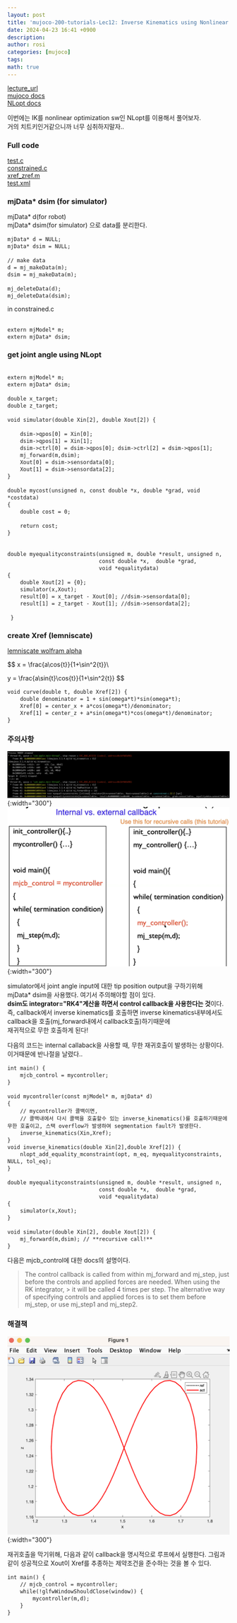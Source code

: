 ```yaml
---
layout: post
title: 'mujoco-200-tutorials-Lec12: Inverse Kinematics using Nonlinear Optimization'
date: 2024-04-23 16:41 +0900
description:
author: rosi
categories: [mujoco]
tags:
math: true
---
```


[lecture_url](https://www.youtube.com/playlist?list=PLc7bpbeTIk758Ad3fkSywdxHWpBh9PM0G)\
[mujoco docs](https://mujoco.readthedocs.io/en/stable/APIreference/APIfunctions.html)\
[NLopt docs](https://nlopt.readthedocs.io/en/latest/NLopt_Reference/)

이번에는 IK를 nonlinear optimization sw인 NLopt를 이용해서 풀어보자.\
거의 치트키인거같으니까 너무 심취하지말자..

### Full code

[test.c](/assets/Mujoco-200-tutorials/lec12/test.c)\
[constrained.c](/assets/Mujoco-200-tutorials/lec12/constrained.c)\
[xref_zref.m](/assets/Mujoco-200-tutorials/lec12/xref_zref.m)\
[test.xml](/assets/Mujoco-200-tutorials/lec12/test.xml)

### mjData* dsim (for simulator)

mjData* d(for robot)\
mjData* dsim(for simulator) 으로 data를 분리한다.

```
mjData* d = NULL;               
mjData* dsim = NULL; 

// make data
d = mj_makeData(m);
dsim = mj_makeData(m);

mj_deleteData(d);
mj_deleteData(dsim);

```

in constrained.c

```

extern mjModel* m;
extern mjData* dsim;

```

### get joint angle using NLopt

```

extern mjModel* m;
extern mjData* dsim;

double x_target;
double z_target;

void simulator(double Xin[2], double Xout[2]) {
	
	dsim->qpos[0] = Xin[0];
	dsim->qpos[1] = Xin[1];
	dsim->ctrl[0] = dsim->qpos[0]; dsim->ctrl[2] = dsim->qpos[1];
	mj_forward(m,dsim);
	Xout[0] = dsim->sensordata[0];
	Xout[1] = dsim->sensordata[2];
}

double mycost(unsigned n, const double *x, double *grad, void *costdata)
{
    double cost = 0;

    return cost;
}


double myequalityconstraints(unsigned m, double *result, unsigned n,
                             const double *x,  double *grad,
                             void *equalitydata)
{
	double Xout[2] = {0};
	simulator(x,Xout);
	result[0] = x_target - Xout[0]; //dsim->sensordata[0];
	result[1] = z_target - Xout[1]; //dsim->sensordata[2];

 }

```

### create Xref (lemniscate)

[lemniscate wolfram alpha](https://mathworld.wolfram.com/Lemniscate.html)

$$
x = \frac{a\cos{t}}{1+\sin^2{t}}\

y = \frac{a\sin{t}\cos{t}}{1+\sin^2{t}}
$$

```
void curve(double t, double Xref[2]) {
	double denominator = 1 + sin(omega*t)*sin(omega*t);
	Xref[0] = center_x + a*cos(omega*t)/denominator;
	Xref[1] = center_z + a*sin(omega*t)*cos(omega*t)/denominator;
}

```

### 주의사항

![back trace](/assets/Mujoco-200-tutorials/lec12/bt.png){:width="300"}\
![internal_external_callback](/assets/Mujoco-200-tutorials/lec12/internal_external_callback.png){:width="300"}

simulator에서 joint angle input에 대한 tip position output을 구하기위해 \
mjData* dsim을 사용했다. 여기서 주의해야할 점이 있다.\
**dsim도 integrator="RK4"계산을 하면서 control callback을 사용한다는 것**이다.\
즉, callback에서 inverse kinematics를 호출하면 inverse kinematics내부에서도 callback을 호출(mj_forward내에서 callback호출)하기때문에\
재귀적으로 무한 호출하게 된다!

다음의 코드는 internal callaback을 사용할 때, 무한 재귀호출이 발생하는 상황이다.\
이거때문에 반나절을 날렸다.. 

```
int main() {
	mjcb_control = mycontroller;
}

void mycontroller(const mjModel* m, mjData* d)
{	
	// mycontroller가 콜백이면,
	// 콜백내에서 다시 콜백을 호출할수 있는 inverse_kinematics()를 호출하기때문에 무한 호출이고, 스택 overflow가 발생하여 segmentation fault가 발생한다.
	inverse_kinematics(Xin,Xref);
}
void inverse_kinematics(double Xin[2],double Xref[2]) {
	nlopt_add_equality_mconstraint(opt, m_eq, myequalityconstraints, NULL, tol_eq);
}

double myequalityconstraints(unsigned m, double *result, unsigned n,
                             const double *x,  double *grad,
                             void *equalitydata)
{
	simulator(x,Xout);
}

void simulator(double Xin[2], double Xout[2]) {
	mj_forward(m,dsim); // **recursive call!**
}

```

다음은 mjcb_control에 대한 docs의 설명이다.

> The control callback is called from within mj_forward and mj_step, just before the controls and applied forces are needed. When using the RK integrator, > it will be called 4 times per step. The alternative way of specifying controls and applied forces is to set them before mj_step, or use mj_step1 and 
> mj_step2.



### 해결책

![figure](/assets/Mujoco-200-tutorials/lec12/figure.png){:width="300"}

재귀호출을 막기위해, 다음과 같이 callback을 명시적으로 루프에서 실행한다.
그림과 같이 성공적으로 Xout이 Xref를 추종하는 제약조건을 준수하는 것을 볼 수 있다.

```
int main() {
	// mjcb_control = mycontroller;
	while(!glfwWindowShouldClose(window)) {
		mycontroller(m,d);
	}
}
```